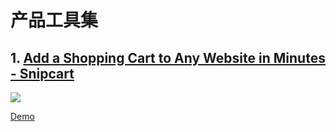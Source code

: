 # 产品工具集

## 1. [Add a Shopping Cart to Any Website in Minutes - Snipcart](https://snipcart.com/)

![](http://cdn.hackdapp.com/2020-01-21-105808.jpg)

[Demo](https://snipcart-hexo.netlify.com/#!/)
